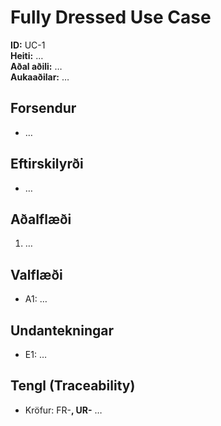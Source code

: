 # Fully Dressed Use Case

**ID:** UC-1  
**Heiti:** …  
**Aðal aðili:** …  
**Aukaaðilar:** …  

## Forsendur
- …

## Eftirskilyrði
- …

## Aðalflæði
1. …

## Valflæði
- A1: …

## Undantekningar
- E1: …

## Tengl (Traceability)
- Kröfur: FR-__, UR-__ …
